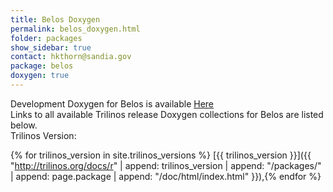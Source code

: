 ```yaml
---
title: Belos Doxygen
permalink: belos_doxygen.html
folder: packages
show_sidebar: true
contact: hkthorn@sandia.gov
package: belos
doxygen: true
---
```


Development Doxygen for Belos is available [Here](http://trilinos.org/docs/dev/packages/belos/doc/html/index.html)  
Links to all available Trilinos release Doxygen collections for Belos are listed below.  
Trilinos Version: 

{% for trilinos_version in site.trilinos_versions %}
[{{ trilinos_version }}]({{ "http://trilinos.org/docs/r" | append: trilinos_version | append: "/packages/" | append: page.package | append: "/doc/html/index.html" }}),{% endfor %}




